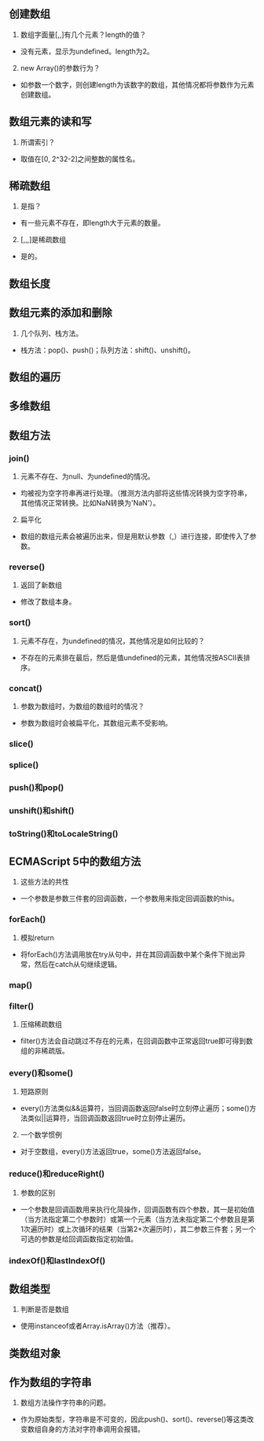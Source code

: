## 创建数组
1. 数组字面量[,,]有几个元素？length的值？
- 没有元素，显示为undefined。length为2。
2. new Array()的参数行为？
- 如参数一个数字，则创建length为该数字的数组，其他情况都将参数作为元素创建数组。
## 数组元素的读和写
1. 所谓索引？
- 取值在[0, 2^32-2]之间整数的属性名。
## 稀疏数组
1. 是指？
- 有一些元素不存在，即length大于元素的数量。
2. [,,,]是稀疏数组
- 是的。
## 数组长度
## 数组元素的添加和删除
1. 几个队列、栈方法。
- 栈方法：pop()、push()；队列方法：shift()、unshift()。
## 数组的遍历
## 多维数组
## 数组方法
### join()
1. 元素不存在、为null、为undefined的情况。
- 均被视为空字符串再进行处理。（推测方法内部将这些情况转换为空字符串，其他情况正常转换。比如NaN转换为'NaN'）。
2. 扁平化
- 数组的数组元素会被遍历出来，但是用默认参数（,）进行连接，即使传入了参数。
### reverse()
1. 返回了新数组
- 修改了数组本身。
### sort()
1. 元素不存在，为undefined的情况，其他情况是如何比较的？
- 不存在的元素排在最后，然后是值undefined的元素，其他情况按ASCII表排序。
### concat()
1. 参数为数组时，为数组的数组时的情况？
- 参数为数组时会被扁平化，其数组元素不受影响。
### slice()
### splice()
### push()和pop()
### unshift()和shift()
### toString()和toLocaleString()
## ECMAScript 5中的数组方法
1. 这些方法的共性
- 一个参数是参数三件套的回调函数，一个参数用来指定回调函数的this。
### forEach()
1. 模拟return
- 将forEach()方法调用放在try从句中，并在其回调函数中某个条件下抛出异常，然后在catch从句继续逻辑。
### map()
### filter()
1. 压缩稀疏数组
- filter()方法会自动跳过不存在的元素，在回调函数中正常返回true即可得到数组的非稀疏版。
### every()和some()
1. 短路原则
- every()方法类似&&运算符，当回调函数返回false时立刻停止遍历；some()方法类似||运算符，当回调函数返回true时立刻停止遍历。
2. 一个数学惯例
- 对于空数组，every()方法返回true，some()方法返回false。
### reduce()和reduceRight()
1. 参数的区别
- 一个参数是回调函数用来执行化简操作，回调函数有四个参数，其一是初始值（当方法指定第二个参数时）或第一个元素（当方法未指定第二个参数且是第1次遍历时）或上次循环的结果（当第2+次遍历时），其二参数三件套；另一个可选的参数是给回调函数指定初始值。
### indexOf()和lastIndexOf()
## 数组类型
1. 判断是否是数组
- 使用instanceof或者Array.isArray()方法（推荐）。
## 类数组对象
## 作为数组的字符串
1. 数组方法操作字符串的问题。
- 作为原始类型，字符串是不可变的，因此push()、sort()、reverse()等这类改变数组自身的方法对字符串调用会报错。